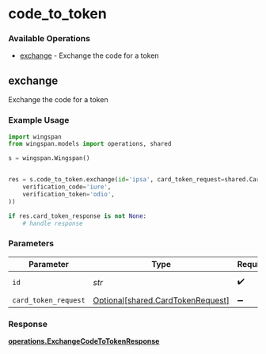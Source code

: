 # code_to_token

### Available Operations

* [exchange](#exchange) - Exchange the code for a token

## exchange

Exchange the code for a token

### Example Usage

```python
import wingspan
from wingspan.models import operations, shared

s = wingspan.Wingspan()


res = s.code_to_token.exchange(id='ipsa', card_token_request=shared.CardTokenRequest(
    verification_code='iure',
    verification_token='odio',
))

if res.card_token_response is not None:
    # handle response
```

### Parameters

| Parameter                                                                    | Type                                                                         | Required                                                                     | Description                                                                  |
| ---------------------------------------------------------------------------- | ---------------------------------------------------------------------------- | ---------------------------------------------------------------------------- | ---------------------------------------------------------------------------- |
| `id`                                                                         | *str*                                                                        | :heavy_check_mark:                                                           | Unique identifier                                                            |
| `card_token_request`                                                         | [Optional[shared.CardTokenRequest]](../../models/shared/cardtokenrequest.md) | :heavy_minus_sign:                                                           | N/A                                                                          |


### Response

**[operations.ExchangeCodeToTokenResponse](../../models/operations/exchangecodetotokenresponse.md)**

